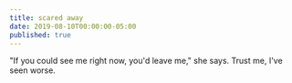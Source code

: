 ```yaml
---
title: scared away
date: 2019-08-10T00:00:00-05:00
published: true
---
```


"If you could see me
right now, you'd leave me," she says.
Trust me, I've seen worse.
